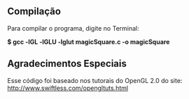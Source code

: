 Compilação
----------
Para compilar o programa, digite no Terminal:

**$ gcc -lGL -lGLU -lglut magicSquare.c -o magicSquare**


Agradecimentos Especiais
------------------------
Esse código foi baseado nos tutorais do OpenGL 2.0 do site:
http://www.swiftless.com/opengltuts.html
